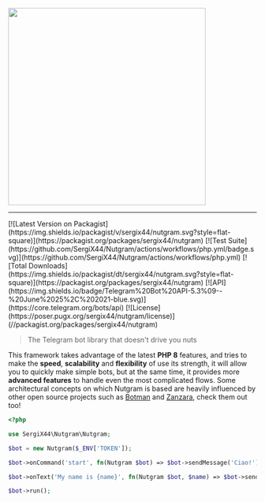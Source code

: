 <p class="text-center">
  <img src="https://i.imgur.com/0KjYtTJ.png" width="400px">
</p>
<hr>
[![Latest Version on Packagist](https://img.shields.io/packagist/v/sergix44/nutgram.svg?style=flat-square)](https://packagist.org/packages/sergix44/nutgram)
[![Test Suite](https://github.com/SergiX44/Nutgram/actions/workflows/php.yml/badge.svg)](https://github.com/SergiX44/Nutgram/actions/workflows/php.yml)
[![Total Downloads](https://img.shields.io/packagist/dt/sergix44/nutgram.svg?style=flat-square)](https://packagist.org/packages/sergix44/nutgram)
[![API](https://img.shields.io/badge/Telegram%20Bot%20API-5.3%09--%20June%2025%2C%202021-blue.svg)](https://core.telegram.org/bots/api)
[![License](https://poser.pugx.org/sergix44/nutgram/license)](//packagist.org/packages/sergix44/nutgram)

> The Telegram bot library that doesn't drive you nuts

This framework takes advantage of the latest **PHP 8** features, and tries to make the **speed**, **scalability** and **flexibility** of use its strength, it will allow you to quickly make simple bots, but at the same time, it provides
more **advanced features** to handle even the most complicated flows. Some architectural concepts on which
Nutgram is based are heavily influenced by other open source projects such as [Botman](https://github.com/botman/botman)
and [Zanzara](https://github.com/badfarm/zanzara), check them out too!

```php
<?php

use SergiX44\Nutgram\Nutgram;

$bot = new Nutgram($_ENV['TOKEN']);

$bot->onCommand('start', fn(Nutgram $bot) => $bot->sendMessage('Ciao!'));

$bot->onText('My name is {name}', fn(Nutgram $bot, $name) => $bot->sendMessage("Hi {$name}"));

$bot->run();
```
